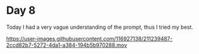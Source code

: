 # Day 8 

Today I had a very vague understanding of the prompt, thus I tried my best. 

https://user-images.githubusercontent.com/116927138/211239487-2ccd82b7-5272-4da1-a384-194b5b970288.mov
